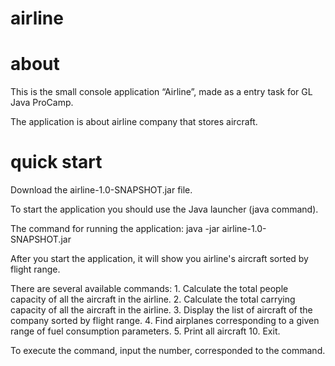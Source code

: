 # airline

# about
This is the small console application “Airline”, made as a entry task for GL Java ProCamp.

The application is about airline company that stores aircraft.

# quick start
Download the airline-1.0-SNAPSHOT.jar file.

To start the application you should use the Java launcher (java command).

The command for running the application: java -jar airline-1.0-SNAPSHOT.jar


After you start the application, it will show you airline's aircraft sorted by flight range.

There are several available commands:
        1. Calculate the total people capacity of all the aircraft in the airline.
        2. Calculate the total carrying capacity of all the aircraft in the airline.
        3. Display the list of aircraft of the company sorted by flight range.
        4. Find airplanes corresponding to a given range of fuel consumption parameters.
        5. Print all aircraft
        10. Exit.

To execute the command, input the number, corresponded to the command.
